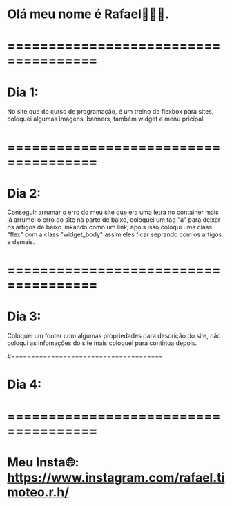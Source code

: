 # Olá meu nome é Rafael👋👋👋.

# ===================================== 

# Dia 1:
No site que do curso de programação, é um treino de flexbox para sites, coloquei algumas imagens, banners, também widget e menu pricípal.

# ===================================== 

# Dia 2:
Conseguir arrumar o erro do meu site que era uma letra no container mais já arrumei o erro do site na parte de baixo, coloquei um tag "a" para deixar os artigos de baixo linkando como um link, apois isso coloqui uma class "flex" com a class "widget_body" assim eles ficar seprando com os artigos e demais.

# =====================================

# Dia 3:
Coloquei um footer com algumas propriedades para descrição do site, não coloqui as infomaçôes do site mais coloquei para continua depois.

#======================================

# Dia 4:


# =====================================
# Meu Insta🌐: https://www.instagram.com/rafael.timoteo.r.h/
